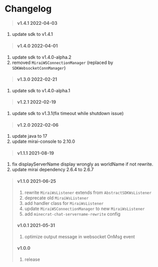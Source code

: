 # Changelog

> #### v1.4.1 2022-04-03

1. update sdk to v1.4.1

> #### v1.4.0 2022-04-01

1. update sdk to v1.4.0-alpha.2
2. removed ``MiraiWSConnectionManager`` (replaced by ``SDKWebsocketConnManager``)

> #### v1.3.0 2022-02-21

1. update sdk to v1.4.0-alpha.1

> #### v1.2.1 2022-02-19

1. update sdk to v1.3.1(fix timeout while shutdown issue)

> #### v1.2.0 2022-02-06

1. update java to 17
2. update mirai-console to 2.10.0

> #### v1.1.1 2021-08-19

1. fix displayServerName display wrongly as worldName if not rewrite.
2. update mirai dependency 2.6.4 to 2.6.7

> #### v1.1.0 2021-06-25
> 1. rewrite ``MiraiWsListener`` extends from `AbstractSDKWsListener`
> 2. deprecate old ``MiraiWsListener``
> 3. add handler class for ``MiraiWsListener``
> 4. update ``MiraiWSConnectionManager`` to new ``MiraiWsListener``
> 5. add ``minecrat-chat-servername-rewrite`` config
> #### v1.0.1 2021-05-31
> 1. optimize output message in websocket OnMsg event
> #### v1.0.0
> 1. release
